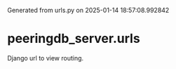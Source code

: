 Generated from urls.py on 2025-01-14 18:57:08.992842

# peeringdb_server.urls

Django url to view routing.
